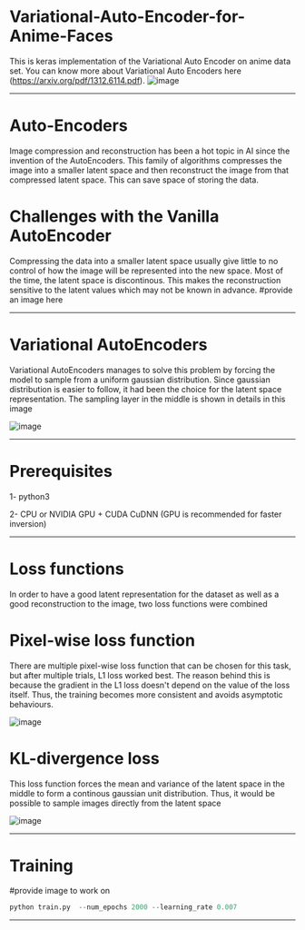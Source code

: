 # Variational-Auto-Encoder-for-Anime-Faces
This is keras implementation of the Variational Auto Encoder on anime data set. You can know more about Variational Auto Encoders here (https://arxiv.org/pdf/1312.6114.pdf). 
![image](https://user-images.githubusercontent.com/47930821/130594480-39502441-cdf3-4916-a22c-456f86955735.png)

---
# Auto-Encoders
Image compression and reconstruction has been a hot topic in AI since the invention of the AutoEncoders. This family of algorithms compresses the image into a smaller latent space and then reconstruct the image from that compressed latent space. This can save space of storing the data.

# Challenges with the Vanilla AutoEncoder
Compressing the data into a smaller latent space usually give little to no control of how the image will be represented into the new space. Most of the time, the latent space is discontinous. This makes the reconstruction sensitive to the latent values which may not be known in advance.
#provide an image here

---
# Variational AutoEncoders
Variational AutoEncoders manages to solve this problem by forcing the model to sample from a uniform gaussian distribution. Since gaussian distribution is easier to follow, it had been the choice for the latent space representation. The sampling layer in the middle is shown in details in this image

![image](https://user-images.githubusercontent.com/47930821/130595122-b917e092-13d4-48a0-9d03-4d16c79e856e.png)

---
# Prerequisites
1- python3 

2- CPU or NVIDIA GPU + CUDA CuDNN (GPU is recommended for faster inversion)

---

# Loss functions
In order to have a good latent representation for the dataset as well as a good reconstruction to the image, two loss functions were combined


# Pixel-wise loss function 
There are multiple pixel-wise loss function that can be chosen for this task, but after multiple trials, L1 loss worked best. The reason behind this is because the gradient in the L1 loss doesn't depend on the value of the loss itself. Thus, the training becomes more consistent and avoids asymptotic behaviours.

![image](https://user-images.githubusercontent.com/47930821/130596676-1cc4bbc7-0afe-4357-99ec-eb26596d2404.png)
# KL-divergence loss
This loss function forces the mean and variance of the latent space in the middle to form a continous gaussian unit distribution. Thus, it would be possible to sample images directly from the latent space

![image](https://user-images.githubusercontent.com/47930821/130596401-a6222954-288b-4049-b8da-1b2dc3ee0fb6.png)

---
# Training
#provide image to work on
```python
python train.py  --num_epochs 2000 --learning_rate 0.007 
```
---





